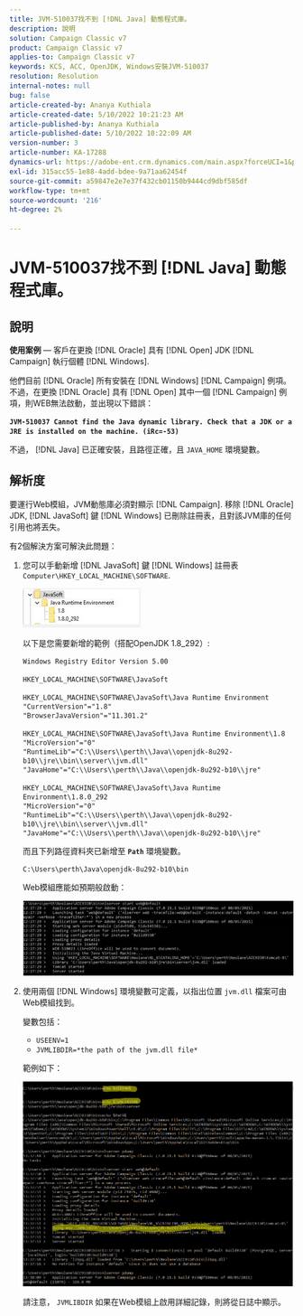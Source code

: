```yaml
---
title: JVM-510037找不到 [!DNL Java] 動態程式庫。
description: 說明
solution: Campaign Classic v7
product: Campaign Classic v7
applies-to: Campaign Classic v7
keywords: KCS, ACC, OpenJDK, Windows安裝JVM-510037
resolution: Resolution
internal-notes: null
bug: false
article-created-by: Ananya Kuthiala
article-created-date: 5/10/2022 10:21:23 AM
article-published-by: Ananya Kuthiala
article-published-date: 5/10/2022 10:22:09 AM
version-number: 3
article-number: KA-17288
dynamics-url: https://adobe-ent.crm.dynamics.com/main.aspx?forceUCI=1&pagetype=entityrecord&etn=knowledgearticle&id=dbe864eb-4ad0-ec11-a7b5-0022480a8e40
exl-id: 315acc55-1e88-4add-bdee-9a71aa62454f
source-git-commit: a59847e2e7e37f432cb01150b9444cd9dbf585df
workflow-type: tm+mt
source-wordcount: '216'
ht-degree: 2%

---
```


# JVM-510037找不到 [!DNL Java] 動態程式庫。

## 說明

<b>使用案例</b>  — 客戶在更換 [!DNL Oracle] 具有 [!DNL Open] JDK [!DNL Campaign] 執行個體 [!DNL Windows].

他們目前 [!DNL Oracle] 所有安裝在 [!DNL Windows] [!DNL Campaign] 例項。 不過，在更換 [!DNL Oracle] 具有 [!DNL Open] 其中一個 [!DNL Campaign] 例項，則WEB無法啟動，並出現以下錯誤：

<b>`JVM-510037 Cannot find the Java dynamic library. Check that a JDK or a JRE is installed on the machine. (iRc=-53)`</b>

不過， [!DNL Java] 已正確安裝，且路徑正確，且 `JAVA_HOME` 環境變數。

## 解析度

要運行Web模組，JVM動態庫必須對顯示 [!DNL Campaign]. 移除 [!DNL Oracle] JDK, [!DNL JavaSoft] 鍵 [!DNL Windows] 已刪除註冊表，且對該JVM庫的任何引用也將丟失。

有2個解決方案可解決此問題：

1. 您可以手動新增 [!DNL JavaSoft] 鍵 [!DNL Windows] 註冊表 `Computer\HKEY_LOCAL_MACHINE\SOFTWARE`.

   ![](assets/de72732e-d310-ec11-b6e6-000d3a597e01.png)

   以下是您需要新增的範例（搭配OpenJDK 1.8_292）:

   ```
   Windows Registry Editor Version 5.00
   
   HKEY_LOCAL_MACHINE\SOFTWARE\JavaSoft
   
   HKEY_LOCAL_MACHINE\SOFTWARE\JavaSoft\Java Runtime Environment
   "CurrentVersion"="1.8"
   "BrowserJavaVersion"="11.301.2"
   
   HKEY_LOCAL_MACHINE\SOFTWARE\JavaSoft\Java Runtime Environment\1.8
   "MicroVersion"="0"
   "RuntimeLib"="C:\\Users\\perth\\Java\\openjdk-8u292-b10\\jre\\bin\\server\\jvm.dll"
   "JavaHome"="C:\\Users\\perth\\Java\\openjdk-8u292-b10\\jre"
   
   HKEY_LOCAL_MACHINE\SOFTWARE\JavaSoft\Java Runtime Environment\1.8.0_292
   "MicroVersion"="0"
   "RuntimeLib"="C:\\Users\\perth\\Java\\openjdk-8u292-b10\\jre\\bin\\server\\jvm.dll"
   "JavaHome"="C:\\Users\\perth\\Java\\openjdk-8u292-b10\\jre"
   ```

   而且下列路徑資料夾已新增至 <b>`Path`</b> 環境變數。

   ```
   C:\Users\perth\Java\openjdk-8u292-b10\bin
   ```

   Web模組應能如預期般啟動：

   ![](assets/f9d275cf-d910-ec11-b6e6-000d3a597e01.png)

1. 使用兩個 [!DNL Windows] 環境變數可定義，以指出位置 `jvm.dll` 檔案可由Web模組找到。

   變數包括：

   - `USEENV=1`
   - `JVMLIBDIR=*the path of the jvm.dll file*`

   範例如下：

   ![](assets/108e8694-d814-ec11-b6e6-002248047155.png)

   請注意， `JVMLIBDIR` 如果在Web模組上啟用詳細記錄，則將從日誌中顯示。
